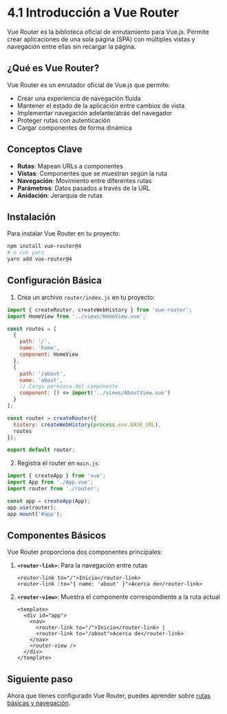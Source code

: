 # 4.1 Introducción a Vue Router

Vue Router es la biblioteca oficial de enrutamiento para Vue.js. Permite crear aplicaciones de una sola página (SPA) con múltiples vistas y navegación entre ellas sin recargar la página.

## ¿Qué es Vue Router?

Vue Router es un enrutador oficial de Vue.js que permite:
- Crear una experiencia de navegación fluida
- Mantener el estado de la aplicación entre cambios de vista
- Implementar navegación adelante/atrás del navegador
- Proteger rutas con autenticación
- Cargar componentes de forma dinámica

## Conceptos Clave

- **Rutas**: Mapean URLs a componentes
- **Vistas**: Componentes que se muestran según la ruta
- **Navegación**: Movimiento entre diferentes rutas
- **Parámetros**: Datos pasados a través de la URL
- **Anidación**: Jerarquía de rutas

## Instalación

Para instalar Vue Router en tu proyecto:

```bash
npm install vue-router@4
# o con yarn
yarn add vue-router@4
```

## Configuración Básica

1. Crea un archivo `router/index.js` en tu proyecto:

```javascript
import { createRouter, createWebHistory } from 'vue-router';
import HomeView from '../views/HomeView.vue';

const routes = [
  {
    path: '/',
    name: 'home',
    component: HomeView
  },
  {
    path: '/about',
    name: 'about',
    // Carga perezosa del componente
    component: () => import('../views/AboutView.vue')
  }
];

const router = createRouter({
  history: createWebHistory(process.env.BASE_URL),
  routes
});

export default router;
```

2. Registra el router en `main.js`:

```javascript
import { createApp } from 'vue';
import App from './App.vue';
import router from './router';

const app = createApp(App);
app.use(router);
app.mount('#app');
```

## Componentes Básicos

Vue Router proporciona dos componentes principales:

1. **`<router-link>`**: Para la navegación entre rutas
   ```vue
   <router-link to="/">Inicio</router-link>
   <router-link :to="{ name: 'about' }">Acerca de</router-link>
   ```

2. **`<router-view>`**: Muestra el componente correspondiente a la ruta actual
   ```vue
   <template>
     <div id="app">
       <nav>
         <router-link to="/">Inicio</router-link> |
         <router-link to="/about">Acerca de</router-link>
       </nav>
       <router-view />
     </div>
   </template>
   ```

## Siguiente paso

Ahora que tienes configurado Vue Router, puedes aprender sobre [rutas básicas y navegación](./rutas-basicas.md).

